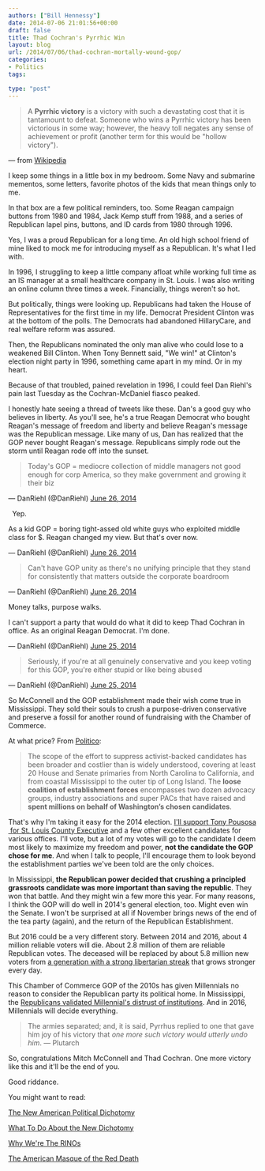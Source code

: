 ```yaml
---
authors: ["Bill Hennessy"]
date: 2014-07-06 21:01:56+00:00
draft: false
title: Thad Cochran's Pyrrhic Win
layout: blog
url: /2014/07/06/thad-cochran-mortally-wound-gop/
categories:
- Politics
tags:

type: "post"
---
```


> A **Pyrrhic victory** is a victory with such a devastating cost that it is tantamount to defeat. Someone who wins a Pyrrhic victory has been victorious in some way; however, the heavy toll negates any sense of achievement or profit (another term for this would be "hollow victory").

— from [Wikipedia](https://en.wikipedia.org/wiki/Pyrrhic_victory)



I keep some things in a little box in my bedroom. Some Navy and submarine mementos, some letters, favorite photos of the kids that mean things only to me.

In that box are a few political reminders, too. Some Reagan campaign buttons from 1980 and 1984, Jack Kemp stuff from 1988, and a series of Republican lapel pins, buttons, and ID cards from 1980 through 1996.

Yes, I was a proud Republican for a long time. An old high school friend of mine liked to mock me for introducing myself as a Republican. It's what I led with.

In 1996, I struggling to keep a little company afloat while working full time as an IS manager at a small healthcare company in St. Louis. I was also writing an online column three times a week. Financially, things weren't so hot.

But politically, things were looking up. Republicans had taken the House of Representatives for the first time in my life. Democrat President Clinton was at the bottom of the polls. The Democrats had abandoned HillaryCare, and real welfare reform was assured.

Then, the Republicans nominated the only man alive who could lose to a weakened Bill Clinton. When Tony Bennett said, "We win!" at Clinton's election night party in 1996, something came apart in my mind. Or in my heart.

Because of that troubled, pained revelation in 1996, I could feel Dan Riehl's pain last Tuesday as the Cochran-McDaniel fiasco peaked.

I honestly hate seeing a thread of tweets like these. Dan's a good guy who believes in liberty. As you'll see, he's a true Reagan Democrat who bought Reagan's message of freedom and liberty and believe Reagan's message was the Republican message. Like many of us, Dan has realized that the GOP never bought Reagan's message. Republicans simply rode out the storm until Reagan rode off into the sunset.



> Today's GOP = mediocre collection of middle managers not good enough for corp America, so they make government and growing it their biz

— DanRiehl (@DanRiehl) [June 26, 2014](https://twitter.com/DanRiehl/statuses/482030372126195712)



  Yep.



> 
As a kid GOP = boring tight-assed old white guys who exploited middle class for $. Reagan changed my view. But that's over now.

— DanRiehl (@DanRiehl) [June 26, 2014](https://twitter.com/DanRiehl/statuses/482028408504090624)








> Can't have GOP unity as there's no unifying principle that they stand for consistently that matters outside the corporate boardroom

— DanRiehl (@DanRiehl) [June 26, 2014](https://twitter.com/DanRiehl/statuses/482000113569890304)



Money talks, purpose walks.



> 
I can't support a party that would do what it did to keep Thad Cochran in office. As an original Reagan Democrat. I'm done.

— DanRiehl (@DanRiehl) [June 25, 2014](https://twitter.com/DanRiehl/statuses/481628661486202882)








> Seriously, if you're at all genuinely conservative and you keep voting for this GOP, you're either stupid or like being abused

— DanRiehl (@DanRiehl) [June 25, 2014](https://twitter.com/DanRiehl/statuses/481632334975090688)



So McConnell and the GOP establishment made their wish come true in Mississippi. They sold their souls to crush a purpose-driven conservative and preserve a fossil for another round of fundraising with the Chamber of Commerce.

At what price? From [Politico](https://www.politico.com/story/2014/06/staggering-price-crushing-tea-party-108317.html#.U625vdJ9BOQ.twitter):



> The scope of the effort to suppress activist-backed candidates has been broader and costlier than is widely understood, covering at least 20 House and Senate primaries from North Carolina to California, and from coastal Mississippi to the outer tip of Long Island. The **loose coalition of establishment forces** encompasses two dozen advocacy groups, industry associations and super PACs that have raised and **spent millions on behalf of Washington’s chosen candidates**.



That's why I'm taking it easy for the 2014 election. [I'll support Tony Pousosa  for St. Louis County Executive](https://hennessysview.com/2014/03/25/tony-pousosa-county-executive/) and a few other excellent candidates for various offices. I'll vote, but a lot of my votes will go to the candidate I deem most likely to maximize my freedom and power, **not the candidate the GOP chose for me**. And when I talk to people, I'll encourage them to look beyond the establishment parties we've been told are the only choices.

In Mississippi, **the Republican power decided that crushing a principled grassroots candidate was more important than saving the republic**. They won that battle. And they might win a few more this year. For many reasons, I think the GOP will do well in 2014's general election, too. Might even win the Senate. I won't be surprised at all if November brings news of the end of the tea party (again), and the return of the Republican Establishment.

But 2016 could be a very different story. Between 2014 and 2016, about 4 million reliable voters will die. About 2.8 million of them are reliable Republican votes. The deceased will be replaced by about 5.8 million new voters from [a generation with a strong libertarian streak](https://www.thedailybeast.com/articles/2013/06/04/to-win-millenials-the-gop-needs-to-embrace-its-inner-libertarian.html) that grows stronger every day.

This Chamber of Commerce GOP of the 2010s has given Millennials no reason to consider the Republican party its political home. In Mississippi, the [Republicans validated Millennial's distrust of institutions](https://www.businessinsider.com/poll-millenials-have-historically-low-levels-of-trust-in-government-2014-4). And in 2016, Millennials will decide everything.



> The armies separated; and, it is said, Pyrrhus replied to one that gave him joy of his victory that _one more such victory would utterly undo him_. — Plutarch



So, congratulations Mitch McConnell and Thad Cochran. One more victory like this and it'll be the end of you.

Good riddance.

You might want to read:

[The New American Political Dichotomy](https://hennessysview.com/2014/06/24/new-american-political-dichotomy/)

[What To Do About the New Dichotomy](https://hennessysview.com/2014/06/24/new-political-dichotomy/)

[Why We're The RINOs](https://hennessysview.com/2014/06/25/rinos/)

[The American Masque of the Red Death](https://hennessysview.com/2014/06/28/masque-red-death-american-style/)


